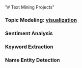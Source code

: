 "# Text Mining Projects"

### Topic Modeling: [visualization](https://public.tableau.com/profile/harry.zhao3617#!/vizhome/LDAviz/Dashboard1)
### Sentiment Analysis
### Keyword Extraction
### Name Entity Detection
